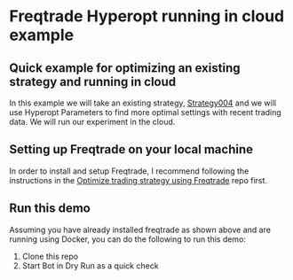 # Freqtrade Hyperopt running in cloud example

## Quick example for optimizing an existing strategy and running in cloud

In this example we will take an existing strategy, [Strategy004](https://github.com/freqtrade/freqtrade-strategies/blob/master/user_data/strategies/Strategy004.py) and we will use Hyperopt Parameters to find more optimal settings with recent trading data. We will run our experiment in the cloud.

## Setting up Freqtrade on your local machine

In order to install and setup Freqtrade, I recommend following the instructions in the [Optimize trading strategy using Freqtrade](https://github.com/devbootstrap/optimize-trading-strategy-using-freqtrade) repo first.

## Run this demo

Assuming you have already installed freqtrade as shown above and are running using Docker, you can do the following to run this demo:

1. Clone this repo
1. Start Bot in Dry Run as a quick check